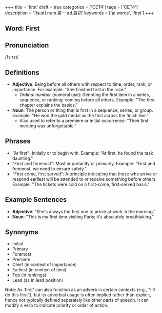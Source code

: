+++
title = 'first'
draft = true
categories = ['CET4']
tags = ['CET4']
description = '[fəːst] num.第一 ad.最初'
keywords = ['ai words', 'first']
+++

## Word: First

## Pronunciation
/fɜːrst/

## Definitions
- **Adjective**: Being before all others with respect to time, order, rank, or importance. For example: "She finished first in the race."
  - _Ordinal number_ (numeral use): Denoting the first item in a series, sequence, or ranking; coming before all others. Example: "The first chapter explains the basics."
- **Noun**: The person or thing that is first in a sequence, series, or group. Example: "He won the gold medal as the first across the finish line."
  - Also used to refer to a premiere or initial occurrence: "Their first meeting was unforgettable."
  
## Phrases
- "At first": Initially or to begin with. Example: "At first, he found the task daunting."
- "First and foremost": Most importantly or primarily. Example: "First and foremost, we need to ensure safety."
- "First come, first served": A principle indicating that those who arrive or respond earliest will be attended to or receive something before others. Example: "The tickets were sold on a first-come, first-served basis."
  
## Example Sentences
- **Adjective**: "She's always the first one to arrive at work in the morning."
- **Noun**: "This is my first time visiting Paris; it's absolutely breathtaking."

## Synonyms
- Initial
- Primary
- Foremost
- Premiere
- Chief (in context of importance)
- Earliest (in context of time) 
- Top (in rankings)
- Lead (as in lead position) 

Note: As 'first' can also function as an adverb in certain contexts (e.g., "I'll do this first"), but its adverbial usage is often implied rather than explicit, hence not typically defined separately like other parts of speech. It can modify a verb to indicate priority or order of action.
